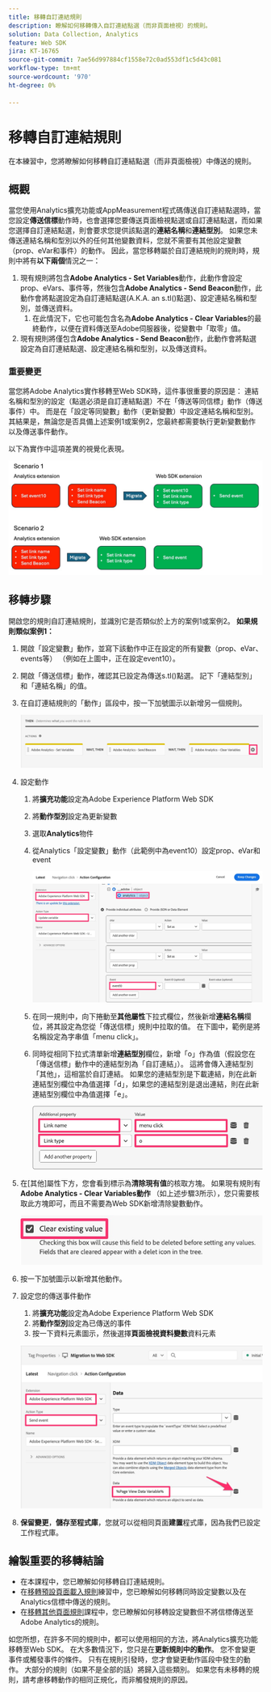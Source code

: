 ```yaml
---
title: 移轉自訂連結規則
description: 瞭解如何移轉傳入自訂連結點選（而非頁面檢視）的規則。
solution: Data Collection, Analytics
feature: Web SDK
jira: KT-16765
source-git-commit: 7ae56d997884cf1558e72c0ad553df1c5d43c081
workflow-type: tm+mt
source-wordcount: '970'
ht-degree: 0%

---
```



# 移轉自訂連結規則

在本練習中，您將瞭解如何移轉自訂連結點選（而非頁面檢視）中傳送的規則。

## 概觀

當您使用Analytics擴充功能或AppMeasurement程式碼傳送自訂連結點選時，當您設定&#x200B;**傳送信標**&#x200B;動作時，也會選擇您要傳送頁面檢視點選或自訂連結點選，而如果您選擇自訂連結點選，則會要求您提供該點選的&#x200B;**連結名稱**&#x200B;和&#x200B;**連結型別**。 如果您未傳送連結名稱和型別以外的任何其他變數資料，您就不需要有其他設定變數（prop、eVar和事件）的動作。
因此，當您移轉屬於自訂連結規則的規則時，規則中將有&#x200B;**以下兩個**&#x200B;情況之一：

1. 現有規則將包含&#x200B;**Adobe Analytics - Set Variables**&#x200B;動作，此動作會設定prop、eVars、事件等，然後包含&#x200B;**Adobe Analytics - Send Beacon**&#x200B;動作，此動作會將點選設定為自訂連結點選(A.K.A. an s.tl()點選)、設定連結名稱和型別，並傳送資料。
   1. 在此情況下，它也可能包含名為&#x200B;**Adobe Analytics - Clear Variables**&#x200B;的最終動作，以便在資料傳送至Adobe伺服器後，從變數中「取零」值。
1. 現有規則將僅包含&#x200B;**Adobe Analytics - Send Beacon**&#x200B;動作，此動作會將點選設定為自訂連結點選、設定連結名稱和型別，以及傳送資料。

### 重要變更

當您將Adobe Analytics實作移轉至Web SDK時，這件事很重要的原因是：
連結名稱和型別的設定（點選必須是自訂連結點選）不在「傳送等同信標」動作（傳送事件）中。 而是在「設定等同變數」動作（更新變數）中設定連結名稱和型別。
其結果是，無論您是否具備上述案例1或案例2，您最終都需要執行更新變數動作以及傳送事件動作。

以下為實作中這項差異的視覺化表現。

![移轉自訂連結規則](assets/migrate-custom-link-rule-2.jpg)

## 移轉步驟

開啟您的規則自訂連結規則，並識別它是否類似於上方的案例1或案例2。
**如果規則類似案例1：**

1. 開啟「設定變數」動作，並寫下該動作中正在設定的所有變數（prop、eVar、events等） （例如在上圖中，正在設定event10）。
1. 開啟「傳送信標」動作，確認其已設定為傳送s.tl()點選。 記下「連結型別」和「連結名稱」的值。
1. 在自訂連結規則的「動作」區段中，按一下加號圖示以新增另一個規則。

   ![新增動作](assets/add-new-action-3.jpg)

1. 設定動作
   1. 將&#x200B;**擴充功能**&#x200B;設定為Adobe Experience Platform Web SDK
   1. 將&#x200B;**動作型別**&#x200B;設定為更新變數
   1. 選取&#x200B;**Analytics**&#x200B;物件
   1. 從Analytics「設定變數」動作（此範例中為event10）設定prop、eVar和event

      ![設定要移轉的變數](assets/set-variables-to-migrate.jpg)

   1. 在同一規則中，向下捲動至&#x200B;**其他屬性**&#x200B;下拉式欄位，然後新增&#x200B;**連結名稱**&#x200B;欄位，將其設定為您從「傳送信標」規則中拉取的值。 在下圖中，範例是將名稱設定為字串值「menu click」。
   1. 同時從相同下拉式清單新增&#x200B;**連結型別**&#x200B;欄位，新增「o」作為值（假設您在「傳送信標」動作中的連結型別為「自訂連結」）。 這將會傳入連結型別「其他」，這相當於自訂連結。 如果您的連結型別是下載連結，則在此新連結型別欄位中為值選擇「d」，如果您的連結型別是退出連結，則在此新連結型別欄位中為值選擇「e」。

      ![連結名稱和型別](assets/link-name-and-type.jpg)

1. 在[其他]屬性下方，您會看到標示為&#x200B;**清除現有值**&#x200B;的核取方塊。 如果現有規則有&#x200B;**Adobe Analytics - Clear Variables動作** （如上述步驟3所示），您只需要核取此方塊即可，而且不需要為Web SDK新增清除變數動作。

   ![清除變數](assets/clear-existing-value.jpg)

1. 按一下加號圖示以新增其他動作。
1. 設定您的傳送事件動作
   1. 將&#x200B;**擴充功能**&#x200B;設定為Adobe Experience Platform Web SDK
   1. 將&#x200B;**動作型別**&#x200B;設定為已傳送的事件
   1. 按一下資料元素圖示，然後選擇&#x200B;**頁面檢視資料變數**&#x200B;資料元素

   ![設定傳送事件](assets/configure-send-event.jpg)

1. **保留變更**，**儲存至程式庫**，您就可以從相同頁面&#x200B;**建置**&#x200B;程式庫，因為我們已設定工作程式庫。

## 繪製重要的移轉結論

* 在本課程中，您已瞭解如何移轉自訂連結規則。
* 在[移轉預設頁面載入規則](migrate-your-default-page-load-rule.md)練習中，您已瞭解如何移轉同時設定變數以及在Analytics信標中傳送的規則。
* 在[移轉其他頁面規則](migrate-additional-page-rules.md)課程中，您已瞭解如何移轉設定變數但不將信標傳送至Adobe Analytics的規則。

如您所想，在許多不同的規則中，都可以使用相同的方法，將Analytics擴充功能移轉至Web SDK。
在大多數情況下，您只是在&#x200B;**更新規則中的動作**。 您不會變更事件或觸發事件的條件。 只有在規則引發時，您才會變更動作區段中發生的動作。
大部分的規則（如果不是全部的話）將歸入這些類別。 如果您有未移轉的規則，請考慮移轉動作的相同正規化，而非觸發規則的原因。
